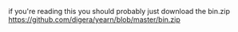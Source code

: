 if you're reading this you should probably just download the bin.zip
https://github.com/digera/yearn/blob/master/bin.zip
